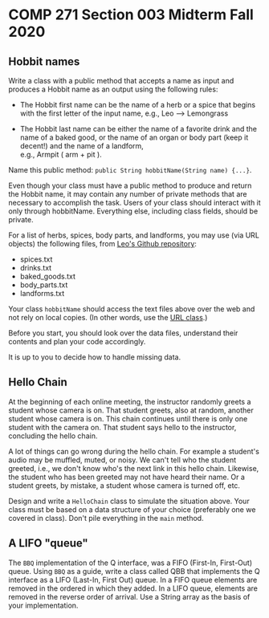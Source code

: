 # COMP 271 Section 003 Midterm Fall 2020

## Hobbit names

Write a class with a public method that accepts a name as input and produces a Hobbit name as an output using the following rules:

* The Hobbit first name can be the name of a herb or a spice that begins with the first letter of the input name, e.g., Leo --> Lemongrass

* The Hobbit last name can be either the name of a favorite drink and the name of a baked good, or the name of an organ or body part (keep it decent!) and the name of a landform,<br>
 e.g., Armpit ( arm + pit ).
 
 Name this public method: `public String hobbitName(String name) {...}`.
 
 Even though your class must have a public method to produce and return the Hobbit name, it may contain any number of private methods that are necessary to accomplish the task. Users of your class should interact with it only through hobbitName. Everything else, including class fields, should be private.
 
 For a list of herbs, spices, body parts, and landforms, you may use (via URL objects) the following files, from <a href="https://github.com/lgreco/DataStructures/tree/master/Midterm%20F20/src">Leo's Github repository</a>:<br>
 * spices.txt
 * drinks.txt
 * baked_goods.txt
 * body_parts.txt
 * landforms.txt
 
Your class `hobbitName` should access the text files above over the web and not rely on local copies. (In other words, use the [URL class](https://docs.oracle.com/javase/7/docs/api/java/net/URL.html).)

Before you start, you should look over the data files, understand their contents and plan your code accordingly. 

It is up to you to decide how to handle missing data.

## Hello Chain

At the beginning of each online meeting, the instructor randomly greets a student whose camera is on. That student greets, also at random, another student whose camera is on. This chain continues until there is only one student with the camera on. That student says hello to the instructor, concluding the hello chain.

A lot of things can go wrong during the hello chain. For example a student's audio may be muffled, muted, or noisy. We can't tell who the student greeted, i.e., we don't know who's the next link in this hello chain. Likewise, the student who has been greeted may not have heard their name. Or a student greets, by mistake, a student whose camera is turned off, etc.

Design and write a `HelloChain` class to simulate the situation above. Your class must be based on a data structure of your choice (preferably one we covered in class). Don't pile everything in the `main` method.

## A LIFO "queue"

The `BBQ` implementation of the Q interface, was a FIFO (First-In, First-Out) queue. Using `BBQ` as a guide, write a class called QBB that implements the Q interface as a LIFO (Last-In, First Out) queue. In a FIFO queue elements are removed in the ordered in which they added. In a LIFO queue, elements are removed in the reverse order of arrival. Use a String array as the basis of your implementation.

